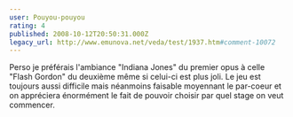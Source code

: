 ```yaml
---
user: Pouyou-pouyou
rating: 4
published: 2008-10-12T20:50:31.000Z
legacy_url: http://www.emunova.net/veda/test/1937.htm#comment-10072
---
```

Perso je préférais l'ambiance "Indiana Jones" du premier opus à celle "Flash Gordon" du deuxième même si celui-ci est plus joli. Le jeu est toujours aussi difficile mais néanmoins faisable moyennant le par-coeur et on appréciera énormément le fait de pouvoir choisir par quel stage on veut commencer.